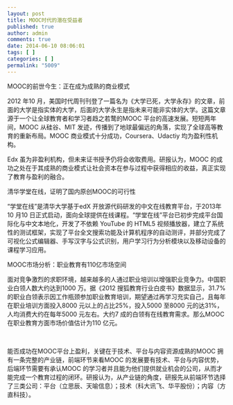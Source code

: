 ```yaml
---
layout: post
title: MOOC时代的潜在受益者
published: true
author: admin
comments: true
date: 2014-06-10 08:06:01
tags: [ ]
categories: [ ]
permalink: "5009"
---
```

MOOC的前世今生：正在成为成熟的商业模式

2012 年10 月，美国时代周刊刊登了一篇名为《大学已死，大学永存》的文章，前面的大学是指实体的大学，后面的大学永生是指未来可能非实体的大学。这篇文章源于一个让全球教育者和学习者趋之若鹜的MOOC 平台的高速发展。短短两年间，MOOC 从硅谷、MIT 发迹，传播到了地球最偏远的角落，实现了全球高等教育的重新布局。MOOC 商业模式十分成功，Coursera、Udactiy 均为盈利性机构。

Edx 虽为非盈利机构，但未来证书授予仍将会收取费用。研报认为，MOOC 的成功之处在于其成熟的商业模式让社会资本在参与过程中获得相应的收益，真正实现了教育与盈利的融合。

清华学堂在线，证明了国内原创MOOC的可行性

“学堂在线”是清华大学基于edX 开放源代码研发的中文在线教育平台，于2013年10 月10 日正式启动，面向全球提供在线课程。“学堂在线”平台已初步完成平台国际化与中文本地化，开发了不依赖 YouTube 的 HTML5 视频播放器，建立了系统性的测试框架，实现了平台全文搜索功能及计算机程序的自动测评，并部分完成了可视化公式编辑器、手写汉字与公式识别，用户学习行为分析模块以及移动设备的课程学习应用。

MOOC市场分析：职业教育有110亿市场空间

面对竞争激烈的求职环境，越来越多的人通过职业培训以增强职业竞争力。中国职业白领人数大约达到1000 万。据《2012 搜狐教育行业白皮书》数据显示，31.7%的职业白领表示因工作瓶颈参加职业教育培训，期望通过再学习充实自己，且每年在职业培训方面投入8000 元以上的占比25%，投入5000 至8000 元的达31%，人均消费大约在每年5000 元左右。大约7 成的白领有在线教育需求。那么MOOC在职业教育方面市场价值估计为110 亿元。

&nbsp;

能否成功在MOOC平台上盈利，关键在于技术、平台与内容资源成熟的MOOC 拥有一条完整的产业链，前端环节来看MOOC 的发展要有技术、平台与内容优势，后端环节需要有承认MOOC 的学习者并且能为他们提供就业机会的公司，从而才能完成一个教育过程的闭环。研报认为，从产业链的角度，研报先从前端环节选择了三类公司：平台（立思辰、天喻信息）；技术（科大讯飞、华平股份）；内容（方直科技）。